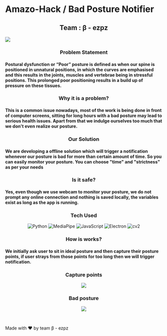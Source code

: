 # Amazo-Hack / Bad Posture Notifier

<h2 align = "center">Team : &beta; - ezpz </h2>

![](https://www.vergouk.com/wp-content/uploads/2018/08/good-bad-posture-2.jpg)



<h3 align = "center"> Problem Statement </h3>

<h4 align = "left">Postural dysfunction or “Poor” posture is defined as when our spine is positioned in unnatural positions, in which the curves are emphasised and this results in the joints, muscles and vertebrae being in stressful positions. This prolonged poor positioning results in a build up of pressure on these tissues.</h4>


<h3 align = "center"> Why it is a problem? </h3>

<h4 align = "left">This is a common issue nowadays, most of the work is being done in front of computer screens, sitting for long hours with a bad posture may lead to serious health issues. Apart from that we indulge ourselves too much that we don't even realize our posture.</h4>

<h3 align = "center"> Our Solution </h3>
<h4 align = "left">We are developing a offline solution which will trigger a notification whenever our posture is bad for more than certain amount of time. So you can easily monitor your posture. You can choose "time" and "strictness" as per your needs</h4>

<h3 align = "center"> Is it safe? </h3>
<h4 align = "left">Yes, even though we use webcam to monitor your posture, we do not prompt any online connection and nothing is saved locally, the variables exist as long as the app is running.</h4>

<h3 align = "center"> Tech Used </h3>

<p align="center">
    <img alt="Python" src="https://img.shields.io/badge/python%20-%2314354C.svg?&style=for-the-badge&logo=python&logoColor=white"/>
    <img alt="MediaPipe" src="https://img.shields.io/badge/Mediapipe%20-%2300599C.svg?&style=for-the-badge"/>
    <img alt="JavaScript" src="https://img.shields.io/badge/javascript%20-%23323330.svg?&style=for-the-badge&logo=javascript&logoColor=%23F7DF1E"/>
   <img alt="Electron" src="https://img.shields.io/badge/Electron%20-%23EE4C2C.svg?&style=for-the-badge&logo=electron&logoColor=white&color=rgb(10,10,10)" />
    <img alt="cv2" src="https://img.shields.io/badge/OpenCV%20-%23013243.svg?&style=for-the-badge&logo=OpenCV&logoColor=white" />
   
    
</p>

<h3 align = "center"> How is works? </h3>
<h4 align = "left">We initially ask user to sit in ideal posture and then capture their posture points, if user strays from those points for too long then we will trigger notification.</h4>




<h3 align = "center"> Capture points </h3>

<p align = "center">
<img src = "https://github.com/kaydee0502/Amazo-Hack_Posture-Monitor/blob/main/cap.jpeg?raw=true">

</p>

<h3 align = "center"> Bad posture </h3>

<p align = "center">
<img src = "https://github.com/kaydee0502/Amazo-Hack_Posture-Monitor/blob/main/bad.jpeg?raw=true">

</p>

<br> 


Made with :heart: by team &beta; - ezpz
